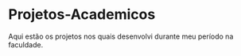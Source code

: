# Projetos-Academicos
Aqui estão os projetos nos quais desenvolvi durante meu período na faculdade.
